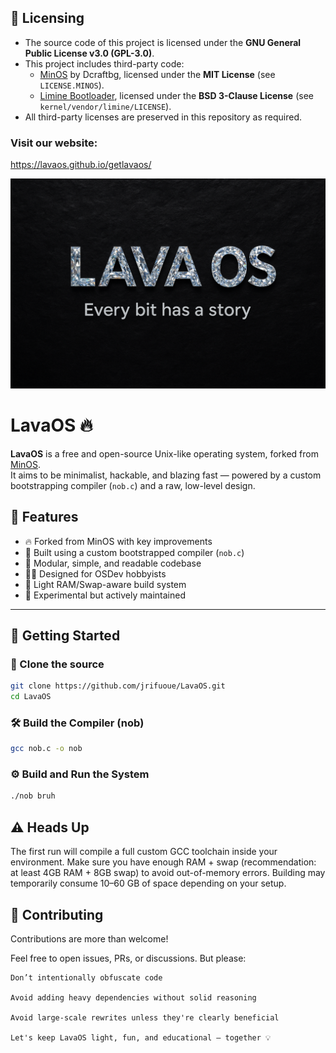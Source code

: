 ## 📜 Licensing

- The source code of this project is licensed under the **GNU General Public License v3.0 (GPL-3.0)**.  
- This project includes third-party code:  
  - [MinOS](https://github.com/Dcraftbg/MinOS) by Dcraftbg, licensed under the **MIT License** (see `LICENSE.MINOS`).  
  - [Limine Bootloader](https://github.com/limine-bootloader/limine), licensed under the **BSD 3-Clause License** (see `kernel/vendor/limine/LICENSE`).  
- All third-party licenses are preserved in this repository as required.

### Visit our website:
https://lavaos.github.io/getlavaos/

![banner](banner.png)

# LavaOS 🔥

**LavaOS** is a free and open-source Unix-like operating system, forked from [MinOS](https://github.com/Dcraftbg/MinOS).  
It aims to be minimalist, hackable, and blazing fast — powered by a custom bootstrapping compiler (`nob.c`) and a raw, low-level design.

## 🚀 Features

- 🔥 Forked from MinOS with key improvements
- 🧠 Built using a custom bootstrapped compiler (`nob.c`)
- 🧩 Modular, simple, and readable codebase
- 🧑‍💻 Designed for OSDev hobbyists
- 💾 Light RAM/Swap-aware build system
- 🧪 Experimental but actively maintained

---

## 🔧 Getting Started

### 💾 Clone the source

```bash
git clone https://github.com/jrifuoue/LavaOS.git
cd LavaOS
```
### 🛠 Build the Compiler (nob)

```bash
gcc nob.c -o nob
```
### ⚙️ Build and Run the System

```bash
./nob bruh
```
## ⚠️ Heads Up

The first run will compile a full custom GCC toolchain inside your environment.
Make sure you have enough RAM + swap (recommendation: at least 4GB RAM + 8GB swap) to avoid out-of-memory errors.
Building may temporarily consume 10–60 GB of space depending on your setup.

## 🤝 Contributing

Contributions are more than welcome!

Feel free to open issues, PRs, or discussions. But please:

    Don’t intentionally obfuscate code

    Avoid adding heavy dependencies without solid reasoning

    Avoid large-scale rewrites unless they're clearly beneficial

    Let's keep LavaOS light, fun, and educational — together 💡

